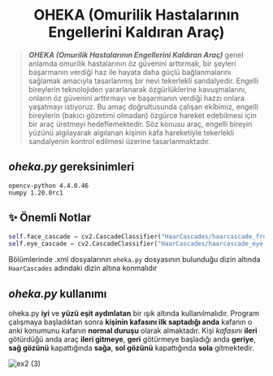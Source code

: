 <h1 align="center">OHEKA (Omurilik Hastalarının Engellerini Kaldıran Araç)</h1>

> ***OHEKA (Omurilik Hastalarının Engellerini Kaldıran Araç)*** genel anlamda omurilik hastalarının öz güvenini arttırmak, bir şeyleri başarmanın verdiği haz ile hayata daha güçlü bağlanmalarını sağlamak amacıyla tasarlanmış bir nevi tekerlekli sandalyedir. Engelli bireylerin teknolojiden yararlanarak özgürlüklerine kavuşmalarını, onların öz güvenini arttırmayı ve başarmanın verdiği hazzı onlara yaşatmayı istiyoruz. Bu amaç doğrultusunda çalışan ekibimiz, engelli bireylerin (bakıcı gözetimi olmadan) özgürce hareket edebilmesi için bir araç üretmeyi hedeflemektedir. Söz konusu araç, engelli bireyin yüzünü algılayarak algılanan kişinin kafa hareketiyle tekerlekli sandalyenin kontrol edilmesi üzerine tasarlanmaktadır.

## *oheka.py* gereksinimleri
```pip
opencv-python 4.4.0.46
numpy 1.20.0rc1
```

## ✨ Önemli Notlar 
```python
self.face_cascade = cv2.CascadeClassifier("HaarCascades/haarcascade_frontalface_default.xml")
self.eye_cascade = cv2.CascadeClassifier("HaarCascades/haarcascade_eye.xml")
```
Bölümlerinde .xml dosyalarının `oheka.py` dosyasının bulunduğu dizin altında `HaarCascades` adındaki dizin altına konmalıdır

## *oheka.py* kullanımı

oheka.py __iyi__ ve __yüzü eşit aydınlatan__ bir ışık altında kullanılmalıdır. Program çalışmaya başladıktan sonra __kişinin kafasını ilk saptadığı anda__ kafanın o anki konumunu kafanın __normal duruşu__ olarak almaktadır. Kişi _kafasını_ **ileri** götürdüğü anda araç **ileri gitmeye**, **geri** götürmeye başladığı anda **geriye**, **sağ gözünü** kapattığında **sağa**, **sol gözünü** kapattığında **sola** gitmektedir.


![ex2 (3)](https://user-images.githubusercontent.com/60934501/101936564-bed94800-3bf1-11eb-90b7-84e449c20e06.gif)


